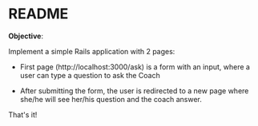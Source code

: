 # README

**Objective**:

Implement a simple Rails application with 2 pages:

* First page (http://localhost:3000/ask) is a form with an input, where a user can type a question to ask the Coach

* After submitting the form, the user is redirected to a new page where she/he will see her/his question and the coach answer.

That's it!
